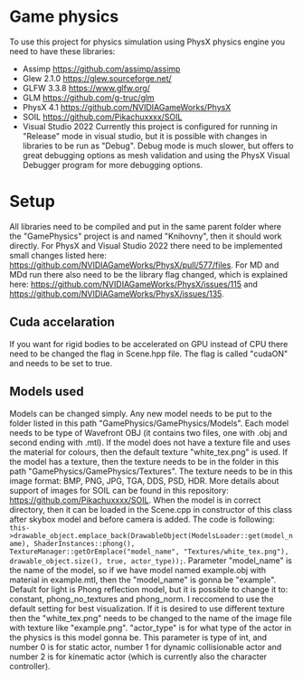 ﻿# Game physics
To use this project for physics simulation using PhysX physics engine you need to have these libraries:

 - Assimp https://github.com/assimp/assimp
 - Glew 2.1.0 https://glew.sourceforge.net/
 - GLFW 3.3.8 https://www.glfw.org/
 - GLM https://github.com/g-truc/glm
 - PhysX 4.1 https://github.com/NVIDIAGameWorks/PhysX
 - SOIL https://github.com/Pikachuxxxx/SOIL
 - Visual Studio 2022
Currently this project is configured for running in "Release" mode in visual studio, but it is possible with changes in libraries to be run as "Debug". Debug mode is much slower, but offers to great debugging options as mesh validation and using the PhysX Visual Debugger program for more debugging options.

# Setup

All libraries need to be compiled and put in the same parent folder where the "GamePhysics" project is and named "Knihovny", then it should work directly. For PhysX and Visual Studio 2022 there need to be implemented small changes listed here: https://github.com/NVIDIAGameWorks/PhysX/pull/577/files. For MD and MDd run there also need to be the library flag changed, which is explained here: https://github.com/NVIDIAGameWorks/PhysX/issues/115 and https://github.com/NVIDIAGameWorks/PhysX/issues/135.

## Cuda accelaration
If you want for rigid bodies to be accelerated on GPU instead of CPU there need to be changed the flag in Scene.hpp file. The flag is called "cudaON" and needs to be set to true. 

## Models used
Models can be changed simply. Any new model needs to be put to the folder listed in this path "GamePhysics/GamePhysics/Models". Each model needs to be type of Wavefront OBJ (it contains two files, one with .obj and second ending with .mtl). If the model does not have a texture file and uses the material for colours, then the default texture "white_tex.png" is used. If the model has a texture, then the texture needs to be in the folder in this path "GamePhysics/GamePhysics/Textures". The texture needs to be in this image format: BMP, PNG, JPG, TGA, DDS, PSD, HDR. More details about support of images for SOIL can be found in this repository: https://github.com/Pikachuxxxx/SOIL. 
When the model is in correct directory, then it can be loaded in the Scene.cpp in constructor of this class after skybox model and before camera is added. The code is following: 
```this->drawable_object.emplace_back(DrawableObject(ModelsLoader::get(model_name), ShaderInstances::phong(), TextureManager::getOrEmplace("model_name", "Textures/white_tex.png"), drawable_object.size(), true, actor_type));```.
Parameter "model_name" is the name of the model, so if we have model named example.obj with material in example.mtl, then the "model_name" is gonna be "example". Default for light is Phong reflection model, but it is possible to change it to: constant, phong_no_textures and phong_norm. I reccomend to use the default setting for best visualization. If it is desired to use different texture then the "white_tex.png" needs to be changed to the name of the image file with texture like "example.png". "actor_type" is for what type of the actor in the physics is this model gonna be. This parameter is type of int, and number 0 is for static actor, number 1 for dynamic collisionable actor and number 2 is for kinematic actor (which is currently also the character controller). 



